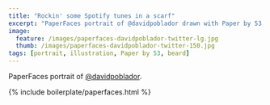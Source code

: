 ```yaml
---
title: "Rockin' some Spotify tunes in a scarf"
excerpt: "PaperFaces portrait of @davidpoblador drawn with Paper by 53 on an iPad."
image: 
  feature: /images/paperfaces-davidpoblador-twitter-lg.jpg
  thumb: /images/paperfaces-davidpoblador-twitter-150.jpg
tags: [portrait, illustration, Paper by 53, beard]
---
```


PaperFaces portrait of [@davidpoblador](http://twitter.com/davidpoblador).

{% include boilerplate/paperfaces.html %}
